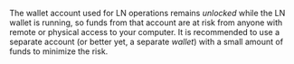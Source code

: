 The wallet account used for LN operations remains _unlocked_ while the LN wallet is running, so funds from that account are at risk from anyone with remote or physical access to your computer. It is recommended to use a separate account (or better yet, a separate _wallet_) with a small amount of funds to minimize the risk.
